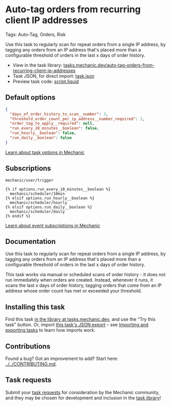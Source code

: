 # Auto-tag orders from recurring client IP addresses

Tags: Auto-Tag, Orders, Risk

Use this task to regularly scan for repeat orders from a single IP address, by tagging any orders from an IP address that's placed more than a configurable threshold of orders in the last x days of order history.

* View in the task library: [tasks.mechanic.dev/auto-tag-orders-from-recurring-client-ip-addresses](https://tasks.mechanic.dev/auto-tag-orders-from-recurring-client-ip-addresses)
* Task JSON, for direct import: [task.json](../../tasks/auto-tag-orders-from-recurring-client-ip-addresses.json)
* Preview task code: [script.liquid](./script.liquid)

## Default options

```json
{
  "days_of_order_history_to_scan__number": 3,
  "threshold_order_count_per_ip_address__number_required": 2,
  "order_tag_to_apply__required": null,
  "run_every_10_minutes__boolean": false,
  "run_hourly__boolean": false,
  "run_daily__boolean": false
}
```

[Learn about task options in Mechanic](https://learn.mechanic.dev/core/tasks/options)

## Subscriptions

```liquid
mechanic/user/trigger

{% if options.run_every_10_minutes__boolean %}
  mechanic/scheduler/10min
{% elsif options.run_hourly__boolean %}
  mechanic/scheduler/hourly
{% elsif options.run_daily__boolean %}
  mechanic/scheduler/daily
{% endif %}
```

[Learn about event subscriptions in Mechanic](https://learn.mechanic.dev/core/tasks/subscriptions)

## Documentation

Use this task to regularly scan for repeat orders from a single IP address, by tagging any orders from an IP address that's placed more than a configurable threshold of orders in the last x days of order history.

This task works via manual or scheduled scans of order history - it does not run immediately when orders are created. Instead, whenever it runs, it scans the last x days of order history, tagging orders that come from an IP address whose order count has met or exceeded your threshold.

## Installing this task

Find this task [in the library at tasks.mechanic.dev](https://tasks.mechanic.dev/auto-tag-orders-from-recurring-client-ip-addresses), and use the "Try this task" button. Or, import [this task's JSON export](../../tasks/auto-tag-orders-from-recurring-client-ip-addresses.json) – see [Importing and exporting tasks](https://learn.mechanic.dev/core/tasks/import-and-export) to learn how imports work.

## Contributions

Found a bug? Got an improvement to add? Start here: [../../CONTRIBUTING.md](../../CONTRIBUTING.md).

## Task requests

Submit your [task requests](https://mechanic.canny.io/task-requests) for consideration by the Mechanic community, and they may be chosen for development and inclusion in the [task library](https://tasks.mechanic.dev/)!
